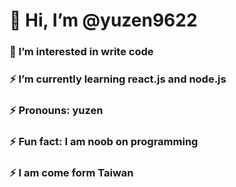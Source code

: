# 👋 Hi, I’m @yuzen9622
### 👀 I’m interested in write code
### ⚡ I’m currently learning react.js and node.js
### ⚡ Pronouns: yuzen
### ⚡ Fun fact: I am noob on programming
### ⚡ I am come form Taiwan

<!---
yuzen9622/yuzen9622 is a ✨ special ✨ repository because its `README.md` (this file) appears on your GitHub profile.
You can click the Preview link to take a look at your changes.
--->

